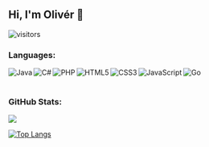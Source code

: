 ## Hi, I'm Olivér 👋
![visitors](https://visitor-badge.glitch.me/badge?page_id=0l1v3rr)

### Languages:
<img alt="Java" align="left" src="https://img.shields.io/badge/java-%23ED8B00.svg?style=for-the-badge&logo=java&logoColor=white"/>
<img alt="C#" align="left" src="https://img.shields.io/badge/c%23-%23239120.svg?style=for-the-badge&logo=c-sharp&logoColor=white"/>
<img alt="PHP" align="left" src="https://img.shields.io/badge/php-%23777BB4.svg?style=for-the-badge&logo=php&logoColor=white"/>
<img alt="Go" src="https://img.shields.io/badge/go-%2300ADD8.svg?style=for-the-badge&logo=go&logoColor=white"/>
<img alt="HTML5" align="left" src="https://img.shields.io/badge/html5-%23E34F26.svg?style=for-the-badge&logo=html5&logoColor=white"/>
<img alt="CSS3" align="left" src="https://img.shields.io/badge/css3-%231572B6.svg?style=for-the-badge&logo=css3&logoColor=white"/>
<img alt="JavaScript" align="left" src="https://img.shields.io/badge/javascript-%23323330.svg?style=for-the-badge&logo=javascript&logoColor=%23F7DF1E"/>

<br>
<br>

### GitHub Stats:
<img src="https://github-readme-stats.vercel.app/api?username=0l1v3rr&&show_icons=true&title_color=3498db&icon_color=3498db&text_color=ecf0f1&border_color=30363d&bg_color=0d1117&hide=prs,issues">

[![Top Langs](https://github-readme-stats.vercel.app/api/top-langs/?username=0l1v3rr&hide=Batchfile&langs_count=6&title_color=ffffff&icon_color=3498db&text_color=ecf0f1&border_color=30363d&bg_color=0d1117&layout=compact)](https://github.com/anuraghazra/github-readme-stats)
